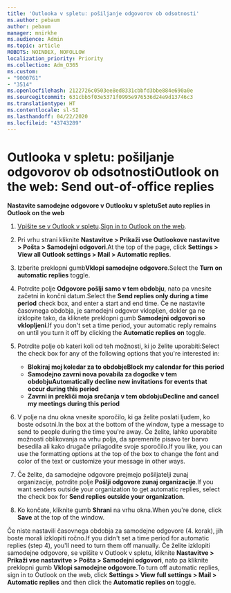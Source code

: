 ```yaml
---
title: 'Outlooka v spletu: pošiljanje odgovorov ob odsotnosti'
ms.author: pebaum
author: pebaum
manager: mnirkhe
ms.audience: Admin
ms.topic: article
ROBOTS: NOINDEX, NOFOLLOW
localization_priority: Priority
ms.collection: Adm_O365
ms.custom:
- "9000761"
- "3514"
ms.openlocfilehash: 2122726c0503ee8ed8331cbbfd3bbe884e690a0e
ms.sourcegitcommit: 631cbb5f03e5371f0995e976536d24e9d13746c3
ms.translationtype: HT
ms.contentlocale: sl-SI
ms.lasthandoff: 04/22/2020
ms.locfileid: "43743289"
---
```

# <a name="outlook-on-the-web-send-out-of-office-replies"></a><span data-ttu-id="9b788-102">Outlooka v spletu: pošiljanje odgovorov ob odsotnosti</span><span class="sxs-lookup"><span data-stu-id="9b788-102">Outlook on the web: Send out-of-office replies</span></span>

<span data-ttu-id="9b788-103">**Nastavite samodejne odgovore v Outlooku v spletu**</span><span class="sxs-lookup"><span data-stu-id="9b788-103">**Set auto replies in Outlook on the web**</span></span>

1. <span data-ttu-id="9b788-104">[Vpišite se v Outlook v spletu](https://support.office.com/article/how-to-sign-in-to-outlook-on-the-web-763fab4d-0138-4814-b450-37fc286bcb79).</span><span class="sxs-lookup"><span data-stu-id="9b788-104">[Sign in to Outlook on the web](https://support.office.com/article/how-to-sign-in-to-outlook-on-the-web-763fab4d-0138-4814-b450-37fc286bcb79).</span></span>

2. <span data-ttu-id="9b788-105">Pri vrhu strani kliknite **Nastavitve > Prikaži vse Outlookove nastavitve > Pošta > Samodejni odgovori**.</span><span class="sxs-lookup"><span data-stu-id="9b788-105">At the top of the page, click **Settings > View all Outlook settings > Mail > Automatic replies**.</span></span>

3. <span data-ttu-id="9b788-106">Izberite preklopni gumb**Vklopi samodejne odgovore**.</span><span class="sxs-lookup"><span data-stu-id="9b788-106">Select the **Turn on automatic replies** toggle.</span></span>

4. <span data-ttu-id="9b788-107">Potrdite polje **Odgovore pošlji samo v tem obdobju**, nato pa vnesite začetni in končni datum.</span><span class="sxs-lookup"><span data-stu-id="9b788-107">Select the **Send replies only during a time period** check box, and enter a start and end time.</span></span> <span data-ttu-id="9b788-108">Če ne nastavite časovnega obdobja, je samodejni odgovor vklopljen, dokler ga ne izklopite tako, da kliknete preklopni gumb **Samodejni odgovori so vklopljeni**.</span><span class="sxs-lookup"><span data-stu-id="9b788-108">If you don't set a time period, your automatic reply remains on until you turn it off by clicking the **Automatic replies on** toggle.</span></span>

5. <span data-ttu-id="9b788-109">Potrdite polje ob kateri koli od teh možnosti, ki jo želite uporabiti:</span><span class="sxs-lookup"><span data-stu-id="9b788-109">Select the check box for any of the following options that you're interested in:</span></span>
    - <span data-ttu-id="9b788-110">**Blokiraj moj koledar za to obdobje**</span><span class="sxs-lookup"><span data-stu-id="9b788-110">**Block my calendar for this period**</span></span>
    - <span data-ttu-id="9b788-111">**Samodejno zavrni nova povabila za dogodke v tem obdobju**</span><span class="sxs-lookup"><span data-stu-id="9b788-111">**Automatically decline new invitations for events that occur during this period**</span></span>
    - <span data-ttu-id="9b788-112">**Zavrni in prekliči moja srečanja v tem obdobju**</span><span class="sxs-lookup"><span data-stu-id="9b788-112">**Decline and cancel my meetings during this period**</span></span>

6. <span data-ttu-id="9b788-113">V polje na dnu okna vnesite sporočilo, ki ga želite poslati ljudem, ko boste odsotni.</span><span class="sxs-lookup"><span data-stu-id="9b788-113">In the box at the bottom of the window, type a message to send to people during the time you're away.</span></span> <span data-ttu-id="9b788-114">Če želite, lahko uporabite možnosti oblikovanja na vrhu polja, da spremenite pisavo ter barvo besedila ali kako drugače prilagodite svoje sporočilo.</span><span class="sxs-lookup"><span data-stu-id="9b788-114">If you like, you can use the formatting options at the top of the box to change the font and color of the text or customize your message in other ways.</span></span>

7. <span data-ttu-id="9b788-115">Če želite, da samodejne odgovore prejmejo pošiljatelji zunaj organizacije, potrdite polje **Pošlji odgovore zunaj organizacije**.</span><span class="sxs-lookup"><span data-stu-id="9b788-115">If you want senders outside your organization to get automatic replies, select the check box for **Send replies outside your organization**.</span></span>

8. <span data-ttu-id="9b788-116">Ko končate, kliknite gumb **Shrani** na vrhu okna.</span><span class="sxs-lookup"><span data-stu-id="9b788-116">When you're done, click **Save** at the top of the window.</span></span>

<span data-ttu-id="9b788-117">Če niste nastavili časovnega obdobja za samodejne odgovore (4. korak), jih boste morali izklopiti ročno.</span><span class="sxs-lookup"><span data-stu-id="9b788-117">If you didn't set a time period for automatic replies (step 4), you'll need to turn them off manually.</span></span> <span data-ttu-id="9b788-118">Če želite izklopiti samodejne odgovore, se vpišite v Outlook v spletu, kliknite **Nastavitve > Prikaži vse nastavitve > Pošta > Samodejni odgovori**, nato pa kliknite preklopni gumb **Vklopi samodejne odgovore**.</span><span class="sxs-lookup"><span data-stu-id="9b788-118">To turn off automatic replies, sign in to Outlook on the web, click **Settings > View full settings > Mail > Automatic replies** and then click the **Automatic replies on** toggle.</span></span>
